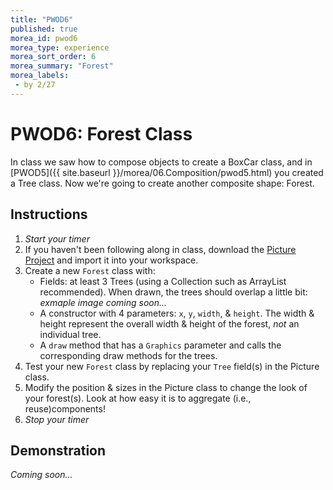 ```yaml
---
title: "PWOD6"
published: true
morea_id: pwod6
morea_type: experience
morea_sort_order: 6
morea_summary: "Forest"
morea_labels:
 - by 2/27
---
```


# PWOD6: Forest Class

In class we saw how to compose objects to create a BoxCar class, and in [PWOD5]({{ site.baseurl }}/morea/06.Composition/pwod5.html) you created a Tree class. Now we're going to create another composite shape: Forest.

<!--{% include wod-times.html Rx="<20 min" Av="20-40 min" Sd="40-60 min" DNF="60+ min" %}-->

## Instructions

1. *Start your timer* 
1. If you haven't been following along in class, download the [Picture Project](Picture_starter.zip) and import it into your workspace.
1. Create a new `Forest` class with:
    * Fields: at least 3 Trees (using a Collection such as ArrayList recommended). When drawn, the trees should overlap a little bit: *exmaple image coming soon...*
    * A constructor with 4 parameters: `x`, `y`, `width`, & `height`. The width & height represent the overall width & height of the forest, *not* an individual tree.
    * A `draw` method that has a `Graphics` parameter and calls the corresponding draw methods for the trees.
1. Test your new `Forest` class by replacing your `Tree` field(s) in the Picture class. 
1. Modify the position & sizes in the Picture class to change the look of your forest(s). Look at how easy it is to aggregate (i.e., reuse)components!
1. *Stop your timer*

## Demonstration

*Coming soon...*

<!--Once you've finished doing the WOD a single time, watch me do it:

{% include youtube.html id="UsuueYD_JjY" %}

{% include wod-warning.html %}

### My Final Project

[Shapes_pwod4.zip](Shapes_pwod4.zip)-->